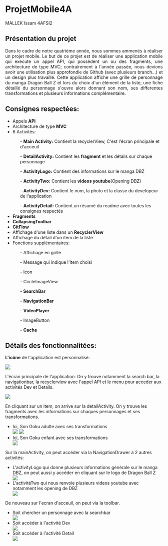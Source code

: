# ProjetMobile4A

MALLEK Issam 4AFSI2

<H2>Présentation du projet</H2>
<div align="justify">
Dans le cadre de notre quatrième année, nous sommes ammenés à réaliser un projet mobile. Le but de ce projet est de réaliser une application mobile qui execute un appel API, qui possédent un ou des fragments, une architecture de type MVC; contrairement à l'année passée, nous devions avoir une utilisation plus approfondie de Github (avec plusieurs branch...) et un design plus travaillé.
Cette application affiche une grille de personnage du manga Dragon Ball Z et lors du choix d'un élément de la liste, une fiche détaillé du personnage s'ouvre alors donnant son nom, ses differentes transformations et plusieurs informations complémentaire.</div>

<H2>Consignes respectées:</H2>
<ul>
    <li>Appels <strong>API</strong></li>
    <li>Architecture de type <strong>MVC</strong></li>
    <li>6 Activités:</li> 
    <ol>- <strong>Main Activity:</strong> Contient la recyclerView, C'est l'écran principale et d'acceuil</ol>
            <ol>- <strong>DetailActivity:</strong> Contient les <strong>fragment</strong> et les détails sur chaque personnage</ol>
            <ol>- <strong>ActivityLogo:</strong> Contient des informations sur le manga DBZ</ol>
            <ol>- <strong>ActivityTwo:</strong> Contient les <strong>videos youtube</strong>(Opening DBZ)</ol>
            <ol>- <strong>ActivityDev:</strong> Contient le nom, la photo et la classe du developeur de l'application</ol>
            <ol>- <strong>ActivityDetail:</strong> Contient un résumé du readme avec toutes les consignes respectés</ol>
    <li><strong>Fragments</strong></li>
    <li><strong>CollapsingToolbar</strong></li>
    <li><strong>GitFlow</strong></li>
    <li>Affichage d'une liste dans un <strong>RecyclerView</strong></li>
    <li>Affichage du détail d'un item de la liste</li>
    <li>Fonctions supplémentaires:</li>
    <ol>- Affichage en grille</ol>
        <ol>- Message qui indique l'item choisi</ol>
        <ol>- Icon</ol>
        <ol>- CircleImageView</ol>
        <ol><strong>- SearchBar</strong></ol>
        <ol>- <strong>NavigationBar</strong></ol>
        <ol>- <strong>VideoPlayer</strong></ol>
        <ol>- ImageButton</ol>
            <ol>- <strong>Cache</strong></ol>
</ul>        
<H2>Détails des fonctionnalitées:</H2>


<strong>L'icône</strong> de l'application est personnalisé:

<img src=https://github.com/IssamMlk/ProjetMobile4A/blob/master/Images/icon.jpg>

L'écran principale de l'application. On y trouve notamment la search bar, la navigationbar, la recyclerview avec l'appel API et le menu pour acceder aux activités Dev et Details.

<img src=https://github.com/IssamMlk/ProjetMobile4A/blob/master/Images/main.jpg>

En cliquant sur un item, on arrive sur la detailActivity. On y trouve les fragments avec les informations sur chaques personnages et ses transformations.

<ul>
    <li>Ici, Son Goku adulte avec ses transformations</li>
    <img src=https://github.com/IssamMlk/ProjetMobile4A/blob/master/Images/detail_goku1.jpg>
    <img src=https://github.com/IssamMlk/ProjetMobile4A/blob/master/Images/detail_goku2.jpg>
    <li>Ici, Son Goku enfant avec ses transformations</li>
    <img src=https://github.com/IssamMlk/ProjetMobile4A/blob/master/Images/gokupetit.jpg>
</ul>

Sur la mainActivity, on peut accéder via la NavigationDrawer à 2 autres activités:
<ul>
    <li>L'activityLogo qui donne plusieurs informations générale sur le manga DBZ, on peut aussi y accéder en cliquant sur le logo de Dragon Ball Z</li>
    <img src=https://github.com/IssamMlk/ProjetMobile4A/blob/master/Images/story.jpg>
    <li>L'activitéTwo qui nous renvoie plusieurs videos youtube avec notamment les opening de DBZ</li>
    <img src=https://github.com/IssamMlk/ProjetMobile4A/blob/master/Images/video.jpg>
</ul>    


De nouveau sur l'ecran d'acceuil, on peut via la toolbar. 
<ul>
    <li>Soit chercher un personnage avec la searchbar</li>
    <img src=https://github.com/IssamMlk/ProjetMobile4A/blob/master/Images/search.jpg>
    <li>Soit accéder à l'activité Dev</li>
    <img src=https://github.com/IssamMlk/ProjetMobile4A/blob/master/Images/dev.jpg>
    <li>Soit accéder à l'activité Detail</li>
    <img src=https://github.com/IssamMlk/ProjetMobile4A/blob/master/Images/menu_dev_detail.jpg>
</ul>



   
        
    
